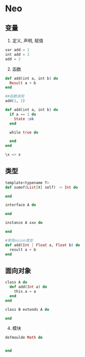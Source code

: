 # Neo

## 变量

1. 定义, 声明,  赋值

```elixir
var add = 1
int add = 2
add = 2
```

2. 函数

```elixir
def add(int a, int b) do
  Result a + b
end

##函数调用
add(1, 2)

def add(int a, int b) do
  if a == 1 do
    State :ok
  end

  while true do

  end
end

\x => x
```

## 类型
```elixir
template<typename T>
def sumof(List[X] self) -> Int do

end

interface A do

end

instance A xxx do

end

#使用union类型
def add(Int | Float a, Float b) do
  result a + b
end
```


## 面向对象
```elixir
class A do
  def add(Int a) do
    this.a = a
  end
end

class B extends A do

end
```

4. 模块
```elixir
defmoulde Math do


end
```
